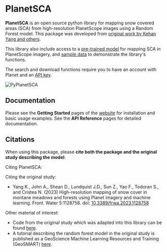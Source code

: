 # PlanetSCA

**PlanetSCA** is an open source python library for mapping snow covered areas
(SCA) from high-resolution PlanetScope images using a Random Forest model. This
package was developed from [original work by Kehan Yang and others](#citations).

This library also include access to a
[pre-trained model](https://huggingface.co/geo-smart/planetsca_models) for
mapping SCA in PlanetScope imagery, and
[sample data](https://huggingface.co/datasets/geo-smart/planetsca_datasets) to
demonstrate the library's functions.

The search and download functions require you to have an account with Planet and
an [API key](https://developers.planet.com/quickstart/apis/#find-your-api-key).

![PyPlanetSCA](https://github.com/DSHydro/planetsca/blob/main/additional_assets/PyPlanetSCA_Image.png)

## Documentation

Please see the **Getting Started** pages of the
[website](https://dshydro.github.io/planetsca/) for installation and basic usage
examples. See the **API Reference** pages for detailed documentation.

## Citations

When using this package, please **cite both the package and the original study
describing the model**:

Citing PlanetSCA:

Citing the original study:

- Yang K., John A., Shean D., Lundquist J.D., Sun Z., Yao F., Todoran S., and
  Cristea N. (2023) High-resolution mapping of snow cover in montane meadows and
  forests using Planet imagery and machine learning. Front. Water 5:1128758.
  doi: [10.3389/frwa.2023.1128758](https://doi.org/10.3389/frwa.2023.1128758)

Other material of interest:

- Code from the original study which was adapted into this library can be found
  [here](https://github.com/KehanGit/High_resolution_snow_cover_mapping).
- A tutorial describing the random forest model in the original study is
  published as a GeoScience Machine Learning Resources and Training (GeoSMART)
  [here](https://geo-smart.github.io/scm_geosmart_use_case/chapters/one.html).
